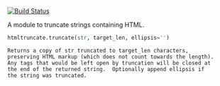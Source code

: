[![Build Status](https://travis-ci.org/chadpaulson/htmltruncate.py.png)](https://travis-ci.org/chadpaulson/htmltruncate.py)

A module to truncate strings containing HTML.

```python
htmltruncate.truncate(str, target_len, ellipsis='')
```
    Returns a copy of str truncated to target_len characters,
    preserving HTML markup (which does not count towards the length).
    Any tags that would be left open by truncation will be closed at
    the end of the returned string.  Optionally append ellipsis if
    the string was truncated.
